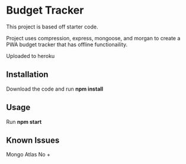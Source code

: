 # Budget Tracker 
This project is based off starter code.

Project uses compression, express, mongoose, and morgan to create a PWA budget tracker that has offline functionaility.

Uploaded to heroku


## Installation
Download the code and run **npm install** 

## Usage
Run **npm start**


## Known Issues
Mongo Atlas
No +